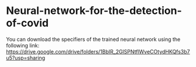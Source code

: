 #  Neural-network-for-the-detection-of-covid
 
You can download the specifiers of the trained neural network using the following link:
https://drive.google.com/drive/folders/1BbIR_2GlSPNtflWveCOtydHKQfs3b7u5?usp=sharing